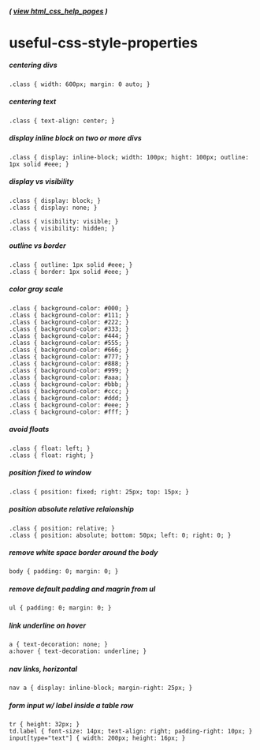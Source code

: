 ##### ( [view html_css_help_pages](https://github.com/students-at-thinkful/html_css_help_pages) )

# useful-css-style-properties


##### centering divs
```
.class { width: 600px; margin: 0 auto; }
```

##### centering text
```
.class { text-align: center; }
```

##### display inline block on two or more divs
```
.class { display: inline-block; width: 100px; hight: 100px; outline: 1px solid #eee; }
```

##### display vs visibility
```
.class { display: block; }
.class { display: none; }

.class { visibility: visible; }
.class { visibility: hidden; }
```

##### outline vs border
```
.class { outline: 1px solid #eee; }
.class { border: 1px solid #eee; }
```

##### color gray scale
```
.class { background-color: #000; }
.class { background-color: #111; }
.class { background-color: #222; }
.class { background-color: #333; }
.class { background-color: #444; }
.class { background-color: #555; }
.class { background-color: #666; }
.class { background-color: #777; }
.class { background-color: #888; }
.class { background-color: #999; }
.class { background-color: #aaa; }
.class { background-color: #bbb; }
.class { background-color: #ccc; }
.class { background-color: #ddd; }
.class { background-color: #eee; }
.class { background-color: #fff; }
```

##### avoid floats
```
.class { float: left; }
.class { float: right; }
```

##### position fixed to window
```
.class { position: fixed; right: 25px; top: 15px; }
```

##### position absolute relative relaionship
```
.class { position: relative; }
.class { position: absolute; bottom: 50px; left: 0; right: 0; }
```

##### remove white space border around the body
```
body { padding: 0; margin: 0; }
```

##### remove default padding and magrin from ul
```
ul { padding: 0; margin: 0; }
```

##### link underline on hover
```
a { text-decoration: none; }
a:hover { text-decoration: underline; }
```

##### nav links, horizontal
```
nav a { display: inline-block; margin-right: 25px; }
```

##### form input w/ label inside a table row
```
tr { height: 32px; }
td.label { font-size: 14px; text-align: right; padding-right: 10px; }
input[type="text"] { width: 200px; height: 16px; }
```
